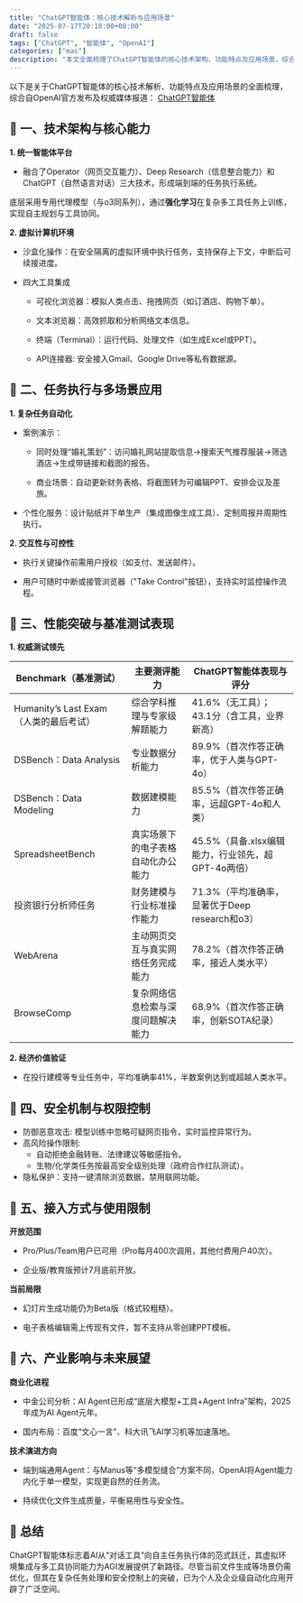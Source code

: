 ```yaml
---
title: "ChatGPT智能体：核心技术解析与应用场景"
date: "2025-07-17T20:10:00+08:00"
draft: false
tags: ["ChatGPT", "智能体", "OpenAI"]
categories: ["mas"]
description: "本文全面梳理了ChatGPT智能体的核心技术架构、功能特点及应用场景，综合自OpenAI官方发布及权威媒体报道。"
---
```


以下是关于ChatGPT智能体的核心技术解析、功能特点及应用场景的全面梳理，综合自OpenAI官方发布及权威媒体报道：
[ChatGPT智能体](https://yb.tencent.com/s/ZD5kaAueGRQi)

## 🧠 一、技术架构与核心能力  

**1. 统一智能体平台**

- 融合了Operator（网页交互能力）、Deep Research（信息整合能力）和ChatGPT（自然语言对话）三大技术，形成端到端的任务执行系统。

底层采用专用代理模型（与o3同系列），通过**强化学习**在复杂多工具任务上训练，实现自主规划与工具协同。

**2. 虚拟计算机环境**

- 沙盒化操作：在安全隔离的虚拟环境中执行任务，支持保存上下文，中断后可续接进度。

- 四大工具集成  
  - 可视化浏览器：模拟人类点击、拖拽网页（如订酒店、购物下单）。

  - 文本浏览器：高效抓取和分析网络文本信息。

  - 终端（Terminal）：运行代码、处理文件（如生成Excel或PPT）。

  - API连接器: 安全接入Gmail、Google Drive等私有数据源。

## 🧠 二、任务执行与多场景应用

**1. 复杂任务自动化**

- 案例演示：  

  - 同时处理“婚礼策划”：访问婚礼网站提取信息→搜索天气推荐服装→筛选酒店→生成带链接和截图的报告。

  - 商业场景：自动更新财务表格、将截图转为可编辑PPT、安排会议及差旅。

- 个性化服务：设计贴纸并下单生产（集成图像生成工具）、定制周报并周期性执行。

**2. 交互性与可控性**

- 执行关键操作前需用户授权（如支付、发送邮件）。

- 用户可随时中断或接管浏览器（"Take Control"按钮），支持实时监控操作流程。

## 🧠 三、性能突破与基准测试表现

**1. 权威测试领先**

| Benchmark（基准测试）             | 主要测评能力                             | ChatGPT智能体表现与评分                         |
|-----------------------------------|------------------------------------------|------------------------------------------------|
| Humanity’s Last Exam（人类的最后考试） | 综合学科推理与专家级解题能力               | 41.6%（无工具）；43.1分（含工具，业界新高）      |
| DSBench：Data Analysis            | 专业数据分析能力                         | 89.9%（首次作答正确率，优于人类与GPT-4o）       |
| DSBench：Data Modeling            | 数据建模能力                             | 85.5%（首次作答正确率，远超GPT-4o和人类）       |
| SpreadsheetBench                  | 真实场景下的电子表格自动化办公能力         | 45.5%（具备.xlsx编辑能力，行业领先，超GPT-4o两倍）|
| 投资银行分析师任务                | 财务建模与行业标准操作能力                | 71.3%（平均准确率，显著优于Deep research和o3）  |
| WebArena                          | 主动网页交互与真实网络任务完成能力         | 78.2%（首次作答正确率，接近人类水平）           |
| BrowseComp                        | 复杂网络信息检索与深度问题解决能力         | 68.9%（首次作答正确率，创新SOTA纪录）           |

**2. 经济价值验证**

- 在投行建模等专业任务中，平均准确率41%，半数案例达到或超越人类水平。

## 🧠 四、安全机制与权限控制

- 防御恶意攻击: 模型训练中忽略可疑网页指令，实时监控异常行为。
- 高风险操作限制:
  - 自动拒绝金融转账、法律建议等敏感指令。
  - 生物/化学类任务按最高安全级别处理（政府合作红队测试）。
- 隐私保护：支持一键清除浏览数据，禁用联网功能。

## 🧠 五、接入方式与使用限制

**开放范围**

- Pro/Plus/Team用户已可用（Pro每月400次调用，其他付费用户40次）。

- 企业版/教育版预计7月底前开放。

**当前局限**

- 幻灯片生成功能仍为Beta版（格式较粗糙）。

- 电子表格编辑需上传现有文件，暂不支持从零创建PPT模板。

## 🧠 六、产业影响与未来展望

**商业化进程**

- 中金公司分析：AI Agent已形成“底层大模型+工具+Agent Infra”架构，2025年成为AI Agent元年。

- 国内布局：百度“文心一言”、科大讯飞AI学习机等加速落地。

**技术演进方向**

- 端到端通用Agent：与Manus等“多模型缝合”方案不同，OpenAI将Agent能力内化于单一模型，实现更自然的任务流。

- 持续优化文件生成质量，平衡易用性与安全性。

## 💎 总结

ChatGPT智能体标志着AI从“对话工具”向自主任务执行体的范式跃迁，其虚拟环境集成与多工具协同能力为AGI发展提供了新路径。尽管当前文件生成等场景仍需优化，但其在复杂任务处理和安全控制上的突破，已为个人及企业级自动化应用开辟了广泛空间。
